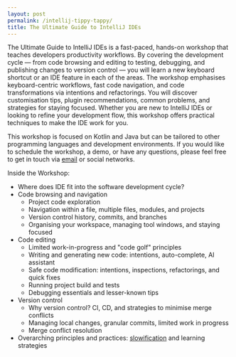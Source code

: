 ```yaml
---
layout: post
permalink: /intellij-tippy-tappy/
title: The Ultimate Guide to IntelliJ IDEs
---
```


The Ultimate Guide to IntelliJ IDEs is a fast-paced, hands-on workshop that teaches developers productivity workflows. By covering the development cycle — from code browsing and editing to testing, debugging, and publishing changes to version control — you will learn a new keyboard shortcut or an IDE feature in each of the areas. The workshop emphasises keyboard-centric workflows, fast code navigation, and code transformations via intentions and refactorings. You will discover customisation tips, plugin recommendations, common problems, and strategies for staying focused. Whether you are new to IntelliJ IDEs or looking to refine your development flow, this workshop offers practical techniques to make the IDE work for you.

This workshop is focused on Kotlin and Java but can be tailored to other programming languages and development environments.
If you would like to schedule the workshop, a demo, or have any questions, please feel free to get in touch via [email](mailto:dmitry.kandalov@gmail.com) or social networks.

Inside the Workshop:
- Where does IDE fit into the software development cycle?
- Code browsing and navigation
  - Project code exploration
  - Navigation within a file, multiple files, modules, and projects
  - Version control history, commits, and branches
  - Organising your workspace, managing tool windows, and staying focused
- Code editing
  - Limited work-in-progress and "code golf" principles
  - Writing and generating new code: intentions, auto-complete, AI assistant
  - Safe code modification: intentions, inspections, refactorings, and quick fixes
  - Running project build and tests
  - Debugging essentials and lesser-known tips
- Version control
  - Why version control? CI, CD, and strategies to minimise merge conflicts
  - Managing local changes, granular commits, limited work in progress
  - Merge conflict resolution
- Overarching principles and practices: [slowification](https://www.amazon.com/Wiring-Winning-Organization-Slowification-Simplification-ebook/dp/B0BY39YKBT) and learning strategies

